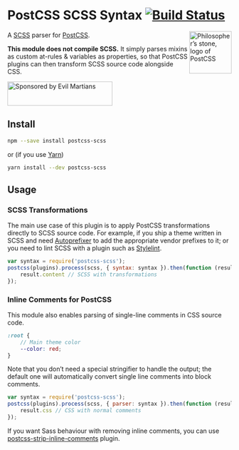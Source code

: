 # PostCSS SCSS Syntax [![Build Status][ci-img]][ci]

<img align="right" width="95" height="95"
     title="Philosopher’s stone, logo of PostCSS"
     src="http://postcss.github.io/postcss/logo.svg">

A [SCSS] parser for [PostCSS].

**This module does not compile SCSS.** It simply parses mixins as custom
at-rules & variables as properties, so that PostCSS plugins can then transform
SCSS source code alongside CSS.

[PostCSS]: https://github.com/postcss/postcss
[ci-img]:  https://img.shields.io/travis/postcss/postcss-scss.svg
[SCSS]:    http://sass-lang.com/
[ci]:      https://travis-ci.org/postcss/postcss-scss

<a href="https://evilmartians.com/?utm_source=postcss">
<img src="https://evilmartians.com/badges/sponsored-by-evil-martians.svg" alt="Sponsored by Evil Martians" width="236" height="54">
</a>


## Install

```sh
npm --save install postcss-scss
```

or (if you use [Yarn](https://yarnpkg.com/))

```sh
yarn install --dev postcss-scss
```


## Usage

### SCSS Transformations

The main use case of this plugin is to apply PostCSS transformations directly
to SCSS source code. For example, if you ship a theme written in SCSS and need
[Autoprefixer] to add the appropriate vendor prefixes to it; or you need to
lint SCSS with a plugin such as [Stylelint].

```js
var syntax = require('postcss-scss');
postcss(plugins).process(scss, { syntax: syntax }).then(function (result) {
    result.content // SCSS with transformations
});
```

[Autoprefixer]: https://github.com/postcss/autoprefixer
[Stylelint]:    http://stylelint.io/

### Inline Comments for PostCSS

This module also enables parsing of single-line comments in CSS source code.

```scss
:root {
    // Main theme color
    --color: red;
}
```

Note that you don’t need a special stringifier to handle the output; the default
one will automatically convert single line comments into block comments.

```js
var syntax = require('postcss-scss');
postcss(plugins).process(scss, { parser: syntax }).then(function (result) {
    result.css // CSS with normal comments
});
```

If you want Sass behaviour with removing inline comments, you can use
[postcss-strip-inline-comments] plugin.

[postcss-strip-inline-comments]: https://github.com/mummybot/postcss-strip-inline-comments
